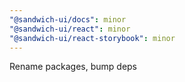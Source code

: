 ```yaml
---
"@sandwich-ui/docs": minor
"@sandwich-ui/react": minor
"@sandwich-ui/react-storybook": minor
---
```


Rename packages, bump deps
